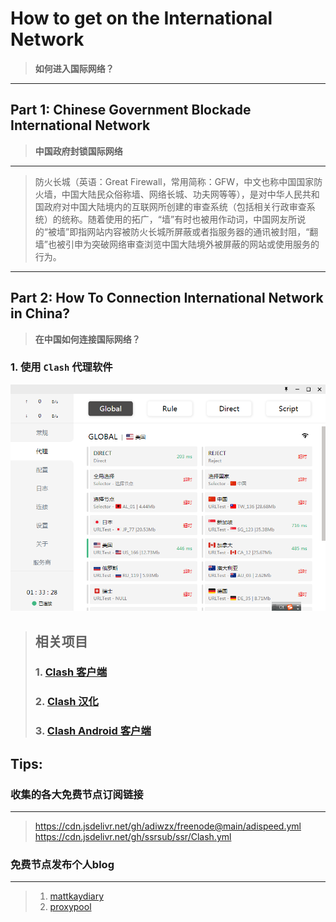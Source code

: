 <!--
 * @Author: whalefall
 * @Date: 2021-06-05 07:26:21
 * @LastEditTime: 2021-06-05 07:47:28
 * @Description: GitHub 代理教程
-->
# How to get on the International Network
> **如何进入国际网络？**
---
## Part 1: Chinese Government Blockade International Network
> **中国政府封锁国际网络**
---
> 防火长城（英语：Great Firewall，常用简称：GFW，中文也称中国国家防火墙，中国大陆民众俗称墙、网络长城、功夫网等等），是对中华人民共和国政府对中国大陆境内的互联网所创建的审查系统（包括相关行政审查系统）的统称。随着使用的拓广，“墙”有时也被用作动词，中国网友所说的“被墙”即指网站内容被防火长城所屏蔽或者指服务器的通讯被封阻，“翻墙”也被引申为突破网络审查浏览中国大陆境外被屏蔽的网站或使用服务的行为。
---
## Part 2: How To Connection International Network in China?
> **在中国如何连接国际网络？**
### 1. 使用 `Clash` 代理软件
![Clash代理软件截图](img/星愿浏览器截图20210605073431.png)
> ## 相关项目
> ### 1. [Clash 客户端](https://github.com/Fndroid/clash_for_windows_pkg/releases)
> ### 2. [Clash 汉化](https://github.com/BoyceLig/Clash_Chinese_Patch/releases)
> ### 3. [Clash Android 客户端](https://github.com/Kr328/ClashForAndroid/releases)
## Tips:
### **收集的各大免费节点订阅链接**
---
> https://cdn.jsdelivr.net/gh/adiwzx/freenode@main/adispeed.yml
> https://cdn.jsdelivr.net/gh/ssrsub/ssr/Clash.yml
### **免费节点发布个人blog**
---
> 1. [mattkaydiary](https://www.mattkaydiary.com/)
> 2. [proxypool](https://proxypool.ednovas.xyz/)

